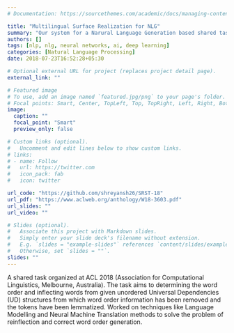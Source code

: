```yaml
---
# Documentation: https://sourcethemes.com/academic/docs/managing-content/

title: "Multilingual Surface Realization for NLG"
summary: "Our system for a Narural Language Generation based shared task organized at ACL 2018 (Association for Computational Linguistics, Melbourne, Australia)."
authors: []
tags: [nlp, nlg, neural networks, ai, deep learning]
categories: [Natural Language Processing]
date: 2018-07-23T16:52:28+05:30

# Optional external URL for project (replaces project detail page).
external_link: ""

# Featured image
# To use, add an image named `featured.jpg/png` to your page's folder.
# Focal points: Smart, Center, TopLeft, Top, TopRight, Left, Right, BottomLeft, Bottom, BottomRight.
image:
  caption: ""
  focal_point: "Smart"
  preview_only: false

# Custom links (optional).
#   Uncomment and edit lines below to show custom links.
# links:
# - name: Follow
#   url: https://twitter.com
#   icon_pack: fab
#   icon: twitter

url_code: "https://github.com/shreyansh26/SRST-18"
url_pdf: "https://www.aclweb.org/anthology/W18-3603.pdf"
url_slides: ""
url_video: ""

# Slides (optional).
#   Associate this project with Markdown slides.
#   Simply enter your slide deck's filename without extension.
#   E.g. `slides = "example-slides"` references `content/slides/example-slides.md`.
#   Otherwise, set `slides = ""`.
slides: ""
---
```


A shared task organized at ACL 2018 (Association for Computational Linguistics, Melbourne, Australia). The task aims to determining the word order and inflecting words from given unordered Universal Dependencies (UD) structures from which word order information has been removed and the tokens have been lemmatized.
Worked on techniques like Language Modelling and Neural Machine Translation methods to solve the problem of reinflection and correct word order generation. 